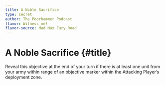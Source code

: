 ```yaml
---
title: A Noble Sacrifice
type: secret
author: The Poorhammer Podcast
flavor: Witness me!
flavor-source: Mad Max Fury Road
---
```


# A Noble Sacrifice {#title}

Reveal this objective at the end of your turn if there is at least one unit from your army within range of an objective marker within the Attacking Player’s deployment zone.
